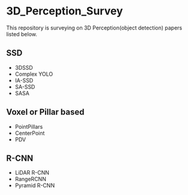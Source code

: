 # 3D_Perception_Survey
This repository is surveying on 3D Perception(object detection) papers listed below.

## SSD
- 3DSSD
- Complex YOLO
- IA-SSD
- SA-SSD
- SASA

## Voxel or Pillar based
- PointPillars
- CenterPoint
- PDV 

## R-CNN
- LiDAR R-CNN
- RangeRCNN
- Pyramid R-CNN
